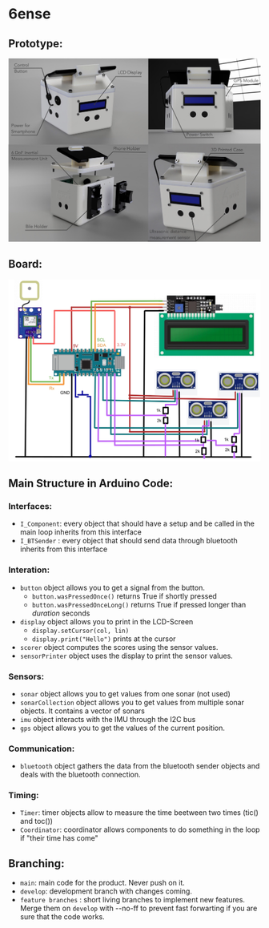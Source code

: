 # 6ense
## Prototype:
![prototype](images/6ense_collage.jpg)

## Board:
![pinout](images/6ense_circuit.jpg)

## Main Structure in Arduino Code:

### Interfaces:
- `I_Component`: every object that should have a setup and be called in the main loop inherits from this interface
- `I_BTSender` : every object that should send data through bluetooth inherits from this interface
### Interation:
- `button` object allows you to get a signal from the button.
    - `button.wasPressedOnce()` returns True if shortly pressed
    - `button.wasPressedOnceLong()` returns True if pressed longer than *duration* seconds
- `display` object allows you to print in the LCD-Screen
    - `display.setCursor(col, lin)`
    - `display.print("Hello")` prints at the cursor
- `scorer` object computes the scores using the sensor values.
- `sensorPrinter` object uses the display to print the sensor values.
### Sensors:
- `sonar` object allows you to get values from one sonar (not used)
- `sonarCollection` object allows you to get values from multiple sonar objects. It contains a vector of sonars
- `imu` object interacts with the IMU through the I2C bus
- `gps` object allows you to get the values of the current position.

### Communication:
- `bluetooth` object gathers the data from the bluetooth sender objects and deals with the bluetooth connection.

### Timing:
- `Timer`: timer objects allow to measure the time beetween two times (tic() and toc())
- `Coordinator`: coordinator allows components to do something in the loop if "their time has come"

## Branching:
- `main`: main code for the product. Never push on it.
- `develop`: development branch with changes coming.
- `feature branches` : short living branches to implement new features. Merge them on `develop` with --no-ff to prevent fast forwarting if you are sure that the code works.


